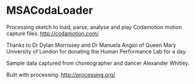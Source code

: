 MSACodaLoader
=============

Processing sketch to load, parse, analyse and play Codamotion motion capture files. http://codamotion.com/

Thanks to Dr Dylan Morrissey and Dr Manuela Angioi of Queen Mary University of London for donating the Human Performance Lab for a day.

Sample data captured from choreographer and dancer Alexander Whitley.

Built with processing. http://processing.org/


